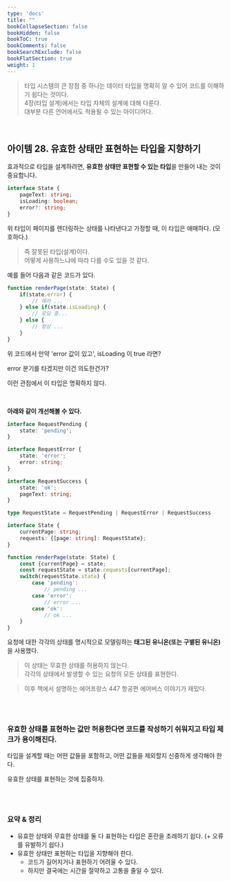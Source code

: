 ```yaml
---
type: 'docs'
title: ""
bookCollapseSection: false
bookHidden: false
bookToC: true
bookComments: false
bookSearchExclude: false
bookFlatSection: true
weight: 1
---
```


> 타입 시스템의 큰 장점 중 하나는 데이터 타입을 명확히 알 수 있어 코드를 이해하기 쉽다는 것이다. <br>
> 4장(타입 설계)에서는 타입 자체의 설계에 대해 다룬다. <br>
> 대부분 다른 언어에서도 적용될 수 있는 아이디어다.

<br>

## 아이템 28. 유효한 상태만 표현하는 타입을 지향하기

효과적으로 타입을 설계하려면, **유효한 상태만 표현할 수 있는 타입**을 만들어 내는 것이 중요합니다.

```ts
interface State {
    pageText: string;
    isLoading: boolean;
    error?: string;
}
```

위 타입이 페이지를 렌더링하는 상태를 나타낸다고 가정할 때, 이 타입은 애매하다. (모호하다.)

> 즉 잘못된 타입(설계)이다. <br>
> 어떻게 사용하느냐에 따라 다를 수도 있을 것 같다.

예를 들어 다음과 같은 코드가 있다.

```ts
function renderPage(state: State) {
    if(state.error) {
        // 에러 ...
    } else if(state.isLoading) {
        // 로딩 중...
    } else {
        // 정상 ...
    }
}
```

위 코드에서 만약 'error 값이 있고', isLoading 이 true 라면?

error 분기를 타겠지만 이건 의도한건가?

이런 관점에서 이 타입은 명확하지 않다.

<br>

**아래와 같이 개선해볼 수 있다.**

```ts
interface RequestPending {
    state: 'pending';
}

interface RequestError {
    state: 'error';
    error: string;
}

interface RequestSuccess {
    state: 'ok';
    pageText: string;
}

type RequestState = RequestPending | RequestError | RequestSuccess

interface State {
    currentPage: string;
    requests: {[page: string]: RequestState};
}

function renderPage(state: State) {
    const {currentPage} = state;
    const requestState = state.requests[currentPage];
    switch(requestState.state) {
        case 'pending':
            // pending ...
        case 'error':
            // error ...
        case 'ok':
            // ok ...
    }
}
```

요청에 대한 각각의 상태를 명시적으로 모델링하는 **태그된 유니온(또는 구별된 유니온)** 을 사용했다.

> 이 상태는 무효한 상태를 허용하지 않는다. <br>
> 각각의 상태에서 발생할 수 있는 요청의 모든 상태를 표현한다.

> 이후 책에서 설명하는 에어프랑스 447 항공편 에어버스 이야기가 재밌다.

<br><br>

### 유효한 상태를 표현하는 값만 허용한다면 코드를 작성하기 쉬워지고 타입 체크가 용이해진다.

타입을 설계할 때는 어떤 값들을 포함하고, 어떤 값들을 제외할지 신중하게 생각해야 한다.

유효한 상태를 표현하는 것에 집중하자.

<br><br>

### 요약 & 정리

- 유효한 상태와 무효한 상태를 둘 다 표현하는 타입은 혼란을 초래하기 쉽다. (+ 오류를 유발하기 쉽다.)
- 유효한 상태만 표현하는 타입을 지향해야 한다.
  - 코드가 길어지거나 표현하기 어려울 수 있다.
  - 하지만 결국에는 시간을 절약하고 고통을 줄일 수 있다.